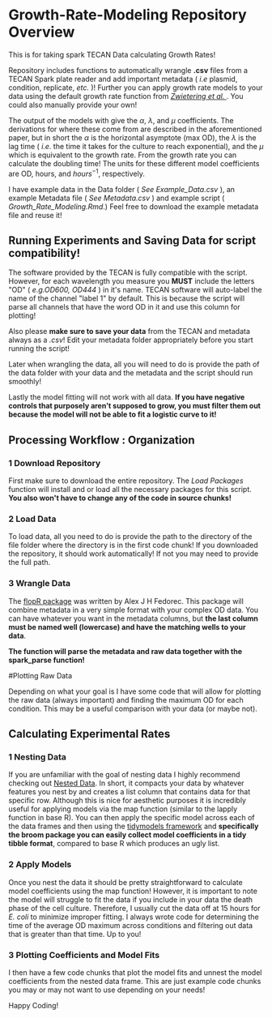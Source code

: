 # Growth-Rate-Modeling Repository Overview
This is for taking spark TECAN Data calculating Growth Rates!

Repository includes functions to automatically wrangle **.csv** files from a TECAN Spark plate reader and add important metadata ( _i.e_ plasmid, condition, replicate, _etc._ )! Further you can apply growth rate models to your data using the default growth rate function from [ _Zwietering et al._ ](https://doi.org/10.1128/aem.56.6.1875-1881.1990). You could also manually provide your own! 

The output of the models with give the $\alpha$, $\lambda$, and $\mu$ coefficients. The derivations for where these come from are described in the aforementioned paper, but in short the $\alpha$ is the horizontal asymptote (max OD), the $\lambda$ is the lag time ( _i.e._ the time it takes for the culture to reach exponential), and the $\mu$ which is equivalent to the growth rate. From the growth rate you can calculate the doubling time! The units for these different model coefficients are OD, hours, and $hours^{-1}$, respectively.

I have example data in the Data folder ( _See Example_Data.csv_ ), an example Metadata file ( _See Metadata.csv_ ) and example script ( _Growth_Rate_Modeling.Rmd_.) Feel free to download the example metadata file and reuse it!

## Running Experiments and Saving Data for script compatibility!

The software provided by the TECAN is fully compatible with the script. However, for each wavelength you measure you **MUST** include the letters "OD" ( _e.g.OD600, OD444_ ) in it's name. TECAN software will auto-label the name of the channel "label 1" by default. This is because the script will parse all channels that have the word OD in it and use this column for plotting!

Also please **make sure to save your data** from the TECAN and metadata always as a _.csv_! Edit your metadata folder appropriately before you start running the script!

Later when wrangling the data, all you will need to do is provide the path of the data folder with your data and the metadata and the script should run smoothly!

Lastly the model fitting will not work with all data. **If you have negative controls that purposely aren't supposed to grow, you must filter them out because the model will not be able to fit a logistic curve to it!**

## Processing Workflow : Organization

### 1 Download Repository
First make sure to download the entire repository. The _Load Packages_ function will install and or load all the necessary packages for this script. **You also won't have to change any of the code in source chunks!**

### 2 Load Data
To load data, all you need to do is provide the path to the directory of the file folder where the directory is in the first code chunk! If you downloaded the repository, it should work automatically! If not you may need to provide the full path.

### 3 Wrangle Data

The [flopR package](https://github.com/ucl-cssb/flopr) was written by Alex J H Fedorec. This package will combine metadata in a very simple format with your complex OD data. You can have whatever you want in the metadata columns, but **the last column must be named well (lowercase) and have the matching wells to your data**.

**The function will parse the metadata and raw data together with the spark_parse function!**

#Plotting Raw Data

Depending on what your goal is I have some code that will allow for plotting the raw data (always important) and finding the maximum OD for each condition. This may be a useful comparison with your data (or maybe not).

## Calculating Experimental Rates

### 1 Nesting Data

If you are unfamiliar with the goal of nesting data I highly recommend checking out [Nested Data](https://tidyr.tidyverse.org/articles/nest.html). In short, it compacts your data by whatever features you nest by and creates a list column that contains data for that specific row. Although this is nice for aesthetic purposes it is incredibly useful for applying models via the map function (similar to the lapply function in base R). You can then apply the specific model across each of the data frames and then using the [tidymodels framework](https://www.tidymodels.org/) and **specifically the broom package you can easily collect model coefficients in a tidy tibble format**, compared to base R which produces an ugly list. 

### 2 Apply Models

Once you nest the data it should be pretty straightforward to calculate model coefficients using the map function! However, it is important to note the model will struggle to fit the data if you include in your data the death phase of the cell culture. Therefore, I usually cut the data off at 15 hours for _E. coli_ to minimize improper fitting. I always wrote code for determining the time of the average OD maximum across conditions and filtering out data that is greater than that time. Up to you! 

### 3 Plotting Coefficients and Model Fits

I then have a few code chunks that plot the model fits and unnest the model coefficients from the nested data frame. This are just example code chunks you may or may not want to use depending on your needs! 

Happy Coding!


